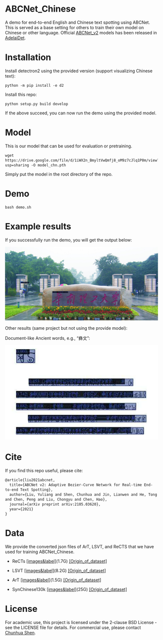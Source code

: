 # ABCNet_Chinese
A demo for end-to-end English and Chinese text spotting using ABCNet. This is served as a base setting for others to train their own model on Chinese or other language. Official [ABCNet_v2](https://arxiv.org/abs/2105.03620) models has been released in [AdelaiDet](https://github.com/aim-uofa/AdelaiDet).

# Installation
Install detectron2 using the provided version (support visualizing Chinese text):
```
python -m pip install -e d2
```
Install this repo:
```
python setup.py build develop
```
If the above succeed, you can now run the demo using the provided model.


# Model
This is our model that can be used for evaluation or pretraining. 

```
wget https://drive.google.com/file/d/1iWX2n_BmyltVwQmfj8_oM9z7cJlq1P0m/view?usp=sharing -O model_chn.pth
```
Simply put the model in the root directory of the repo. 

# Demo

```
bash demo.sh
```

# Example results
If you successfully run the demo, you will get the output below:
<div align="center">
    <img src="demo/exp1.png" width="960" >
</div>

Other results (same project but not using the provide model):

Document-like Ancient words, e.g., “彝文”:
<div align="center">
    <img src="demo/exp4.png" width="960" >
</div>

# Cite
If you find this repo useful, please cite:
```
@article{liu2021abcnet,
  title={ABCNet v2: Adaptive Bezier-Curve Network for Real-time End-to-end Text Spotting},
  author={Liu, Yuliang and Shen, Chunhua and Jin, Lianwen and He, Tong and Chen, Peng and Liu, Chongyu and Chen, Hao},
  journal={arXiv preprint arXiv:2105.03620},
  year={2021}
}
```

# Data
We provide the converted json files of ArT, LSVT, and ReCTS that we have used for training ABCNet_Chinese.

- ReCTs [[images&label]](https://drive.google.com/file/d/1ygDN1OHUusqzqJL2011wc2T_LX0t6Th4/view?usp=sharing)(1.7G) [[Origin_of_dataset]](https://rrc.cvc.uab.es/?ch=12)

- LSVT [[images&label]](https://drive.google.com/file/d/1E9RMFiRaRW4WdzA9Py7OimfzA82-Bwik/view?usp=sharing)(8.2G) [[Origin_of_dataset]](https://rrc.cvc.uab.es/?ch=16)

- ArT [[images&label]](https://drive.google.com/file/d/1w5FPlgVJxUoUsLvFF_niy2s8lQPv7LYo/view?usp=sharing)(1.5G)  [[Origin_of_dataset]](https://rrc.cvc.uab.es/?ch=14)

- SynChinese130k [[images&label]](https://drive.google.com/file/d/1aH_i0eWW3ovudZbcQjngnVaVwH06p8Jc/view?usp=sharing)(25G) [[Origin_of_dataset]](https://arxiv.org/abs/2105.03620)


# License 
For academic use, this project is licensed under the 2-clause BSD License - see the LICENSE file for details. For commercial use, please contact [Chunhua Shen](mailto:chhshen@gmail.com).
